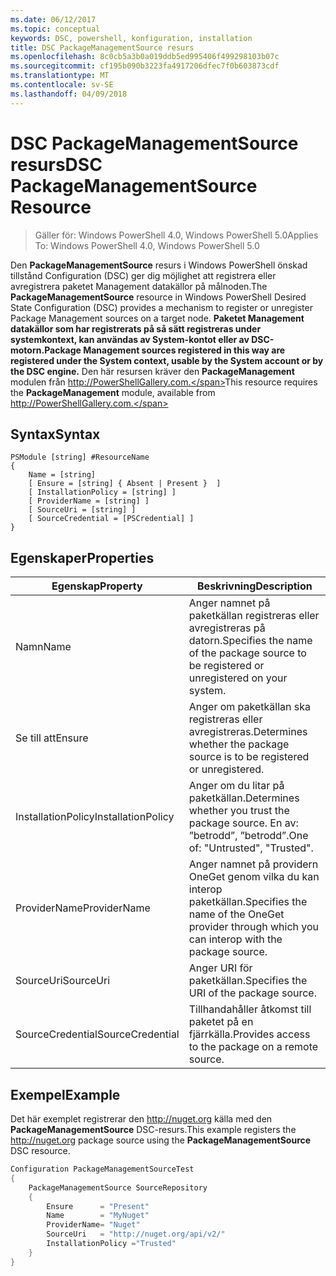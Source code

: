 ```yaml
---
ms.date: 06/12/2017
ms.topic: conceptual
keywords: DSC, powershell, konfiguration, installation
title: DSC PackageManagementSource resurs
ms.openlocfilehash: 8c0cb5a3b0a019ddb5ed995406f499298103b07c
ms.sourcegitcommit: cf195b090b3223fa4917206dfec7f0b603873cdf
ms.translationtype: MT
ms.contentlocale: sv-SE
ms.lasthandoff: 04/09/2018
---
```

# <a name="dsc-packagemanagementsource-resource"></a><span data-ttu-id="40d3a-103">DSC PackageManagementSource resurs</span><span class="sxs-lookup"><span data-stu-id="40d3a-103">DSC PackageManagementSource Resource</span></span>

> <span data-ttu-id="40d3a-104">Gäller för: Windows PowerShell 4.0, Windows PowerShell 5.0</span><span class="sxs-lookup"><span data-stu-id="40d3a-104">Applies To: Windows PowerShell 4.0, Windows PowerShell 5.0</span></span>

<span data-ttu-id="40d3a-105">Den **PackageManagementSource** resurs i Windows PowerShell önskad tillstånd Configuration (DSC) ger dig möjlighet att registrera eller avregistrera paketet Management datakällor på målnoden.</span><span class="sxs-lookup"><span data-stu-id="40d3a-105">The **PackageManagementSource** resource in Windows PowerShell Desired State Configuration (DSC) provides a mechanism to register or unregister Package Management sources on a target node.</span></span> <span data-ttu-id="40d3a-106">**Paketet Management datakällor som har registrerats på så sätt registreras under systemkontext, kan användas av System-kontot eller av DSC-motorn.**</span><span class="sxs-lookup"><span data-stu-id="40d3a-106">**Package Management sources registered in this way are registered under the System context, usable by the System account or by the DSC engine.**</span></span> <span data-ttu-id="40d3a-107">Den här resursen kräver den **PackageManagement** modulen från http://PowerShellGallery.com.</span><span class="sxs-lookup"><span data-stu-id="40d3a-107">This resource requires the **PackageManagement** module, available from http://PowerShellGallery.com.</span></span>

## <a name="syntax"></a><span data-ttu-id="40d3a-108">Syntax</span><span class="sxs-lookup"><span data-stu-id="40d3a-108">Syntax</span></span>

```
PSModule [string] #ResourceName
{
    Name = [string]
    [ Ensure = [string] { Absent | Present }  ]
    [ InstallationPolicy = [string] ]
    [ ProviderName = [string] ]
    [ SourceUri = [string] ]
    [ SourceCredential = [PSCredential] ]
}
```

## <a name="properties"></a><span data-ttu-id="40d3a-109">Egenskaper</span><span class="sxs-lookup"><span data-stu-id="40d3a-109">Properties</span></span>
|  <span data-ttu-id="40d3a-110">Egenskap</span><span class="sxs-lookup"><span data-stu-id="40d3a-110">Property</span></span>  |  <span data-ttu-id="40d3a-111">Beskrivning</span><span class="sxs-lookup"><span data-stu-id="40d3a-111">Description</span></span>   |
|---|---|
| <span data-ttu-id="40d3a-112">Namn</span><span class="sxs-lookup"><span data-stu-id="40d3a-112">Name</span></span>| <span data-ttu-id="40d3a-113">Anger namnet på paketkällan registreras eller avregistreras på datorn.</span><span class="sxs-lookup"><span data-stu-id="40d3a-113">Specifies the name of the package source to be registered or unregistered on your system.</span></span>|
| <span data-ttu-id="40d3a-114">Se till att</span><span class="sxs-lookup"><span data-stu-id="40d3a-114">Ensure</span></span>| <span data-ttu-id="40d3a-115">Anger om paketkällan ska registreras eller avregistreras.</span><span class="sxs-lookup"><span data-stu-id="40d3a-115">Determines whether the package source is to be registered or unregistered.</span></span>|
| <span data-ttu-id="40d3a-116">InstallationPolicy</span><span class="sxs-lookup"><span data-stu-id="40d3a-116">InstallationPolicy</span></span>| <span data-ttu-id="40d3a-117">Anger om du litar på paketkällan.</span><span class="sxs-lookup"><span data-stu-id="40d3a-117">Determines whether you trust the package source.</span></span> <span data-ttu-id="40d3a-118">En av: ”betrodd”, ”betrodd”.</span><span class="sxs-lookup"><span data-stu-id="40d3a-118">One of: "Untrusted", "Trusted".</span></span>|
| <span data-ttu-id="40d3a-119">ProviderName</span><span class="sxs-lookup"><span data-stu-id="40d3a-119">ProviderName</span></span>| <span data-ttu-id="40d3a-120">Anger namnet på providern OneGet genom vilka du kan interop paketkällan.</span><span class="sxs-lookup"><span data-stu-id="40d3a-120">Specifies the name of the OneGet provider through which you can interop with the package source.</span></span>|
| <span data-ttu-id="40d3a-121">SourceUri</span><span class="sxs-lookup"><span data-stu-id="40d3a-121">SourceUri</span></span>| <span data-ttu-id="40d3a-122">Anger URI för paketkällan.</span><span class="sxs-lookup"><span data-stu-id="40d3a-122">Specifies the URI of the package source.</span></span>|
| <span data-ttu-id="40d3a-123">SourceCredential</span><span class="sxs-lookup"><span data-stu-id="40d3a-123">SourceCredential</span></span>| <span data-ttu-id="40d3a-124">Tillhandahåller åtkomst till paketet på en fjärrkälla.</span><span class="sxs-lookup"><span data-stu-id="40d3a-124">Provides access to the package on a remote source.</span></span>|

## <a name="example"></a><span data-ttu-id="40d3a-125">Exempel</span><span class="sxs-lookup"><span data-stu-id="40d3a-125">Example</span></span>

<span data-ttu-id="40d3a-126">Det här exemplet registrerar den http://nuget.org källa med den **PackageManagementSource** DSC-resurs.</span><span class="sxs-lookup"><span data-stu-id="40d3a-126">This example registers the http://nuget.org package source using the **PackageManagementSource** DSC resource.</span></span>

```powershell
Configuration PackageManagementSourceTest
{
    PackageManagementSource SourceRepository
    {
        Ensure      = "Present"
        Name        = "MyNuget"
        ProviderName= "Nuget"
        SourceUri   = "http://nuget.org/api/v2/"
        InstallationPolicy ="Trusted"
    }
}
```